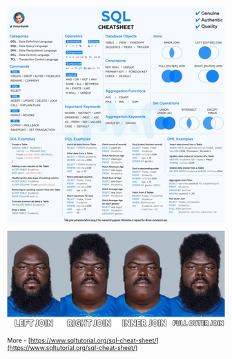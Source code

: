 ![SQL Cheat Sheet](sql_cheat_sheet.jpg)

![SQL Joins](sql_joins.jpg)

More - [https://www.sqltutorial.org/sql-cheat-sheet/](https://www.sqltutorial.org/sql-cheat-sheet/)